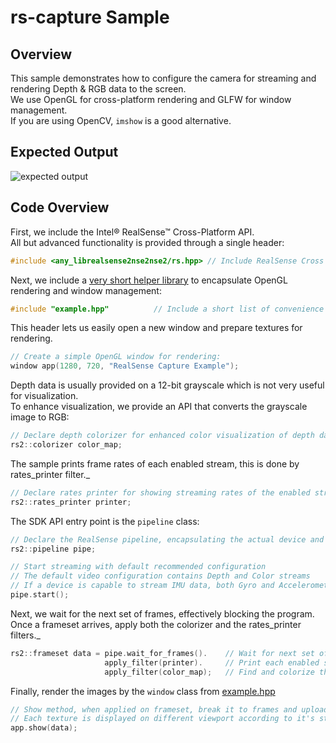 # rs-capture Sample

## Overview

This sample demonstrates how to configure the camera for streaming and rendering Depth & RGB data to the screen.  
We use OpenGL for cross-platform rendering and GLFW for window management.  
If you are using OpenCV, `imshow` is a good alternative. 

## Expected Output
![expected output](https://raw.githubusercontent.com/wiki/IntelRealSense/librealsense/res/capture-expected.png)

## Code Overview 

First, we include the Intel® RealSense™ Cross-Platform API.  
All but advanced functionality is provided through a single header:
```cpp
#include <any_librealsense2nse2nse2/rs.hpp> // Include RealSense Cross Platform API
```

Next, we include a [very short helper library](../example.hpp) to encapsulate OpenGL rendering and window management:
```cpp
#include "example.hpp"          // Include a short list of convenience functions for rendering
```

This header lets us easily open a new window and prepare textures for rendering.  
```cpp
// Create a simple OpenGL window for rendering:
window app(1280, 720, "RealSense Capture Example");
```

Depth data is usually provided on a 12-bit grayscale which is not very useful for visualization.  
To enhance visualization, we provide an API that converts the grayscale image to RGB:
```cpp
// Declare depth colorizer for enhanced color visualization of depth data
rs2::colorizer color_map; 
```

The sample prints frame rates of each enabled stream, this is done by rates_printer filter._
```cpp
// Declare rates printer for showing streaming rates of the enabled streams.
rs2::rates_printer printer;
```

The SDK API entry point is the `pipeline` class:
```cpp
// Declare the RealSense pipeline, encapsulating the actual device and sensors
rs2::pipeline pipe;

// Start streaming with default recommended configuration
// The default video configuration contains Depth and Color streams
// If a device is capable to stream IMU data, both Gyro and Accelerometer are enabled by default 
pipe.start(); 
```

Next, we wait for the next set of frames, effectively blocking the program.
Once a frameset arrives, apply both the colorizer and the rates_printer filters._
```cpp
rs2::frameset data = pipe.wait_for_frames().    // Wait for next set of frames from the camera
                     apply_filter(printer).     // Print each enabled stream frame rate
                     apply_filter(color_map);   // Find and colorize the depth data
```

Finally, render the images by the `window` class from [example.hpp](../example.hpp)
```cpp
// Show method, when applied on frameset, break it to frames and upload each frame into a gl textures
// Each texture is displayed on different viewport according to it's stream unique id
app.show(data);
```
